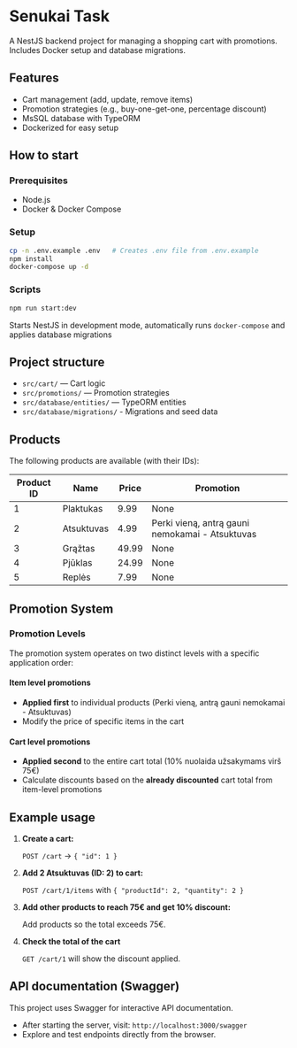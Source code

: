 # Senukai Task

A NestJS backend project for managing a shopping cart with promotions. Includes Docker setup and database migrations.

## Features
- Cart management (add, update, remove items)
- Promotion strategies (e.g., buy-one-get-one, percentage discount)
- MsSQL database with TypeORM
- Dockerized for easy setup

## How to start

### Prerequisites
- Node.js
- Docker & Docker Compose

### Setup

```sh
cp -n .env.example .env   # Creates .env file from .env.example
npm install
docker-compose up -d
```

### Scripts

```sh
npm run start:dev
```

Starts NestJS in development mode, automatically runs `docker-compose` and applies database migrations

## Project structure
- `src/cart/` — Cart logic
- `src/promotions/` — Promotion strategies
- `src/database/entities/` — TypeORM entities
- `src/database/migrations/` - Migrations and seed data


## Products

The following products are available (with their IDs):

| Product ID | Name        | Price  | Promotion                                        |
|------------|-------------|--------|--------------------------------------------------|
| 1          | Plaktukas   | 9.99   | None                                             |
| 2          | Atsuktuvas  | 4.99   | Perki vieną, antrą gauni nemokamai - Atsuktuvas  |
| 3          | Grąžtas     | 49.99  | None                                             |
| 4          | Pjūklas     | 24.99  | None                                             |
| 5          | Replės      | 7.99   | None                                             |

## Promotion System

### Promotion Levels

The promotion system operates on two distinct levels with a specific application order:

#### Item level promotions
- **Applied first** to individual products (Perki vieną, antrą gauni nemokamai - Atsuktuvas)
- Modify the price of specific items in the cart

#### Cart level promotions  
- **Applied second** to the entire cart total (10% nuolaida užsakymams virš 75€)
- Calculate discounts based on the **already discounted** cart total from item-level promotions


## Example usage

1. **Create a cart:**
   
   `POST /cart` → `{ "id": 1 }`

2. **Add 2 Atsuktuvas (ID: 2) to cart:**
  
    `POST /cart/1/items` with `{ "productId": 2, "quantity": 2 }`

3. **Add other products to reach 75€ and get 10% discount:**
   
   Add products so the total exceeds 75€.

4. **Check the total of the cart**
   
   `GET /cart/1` will show the discount applied.

## API documentation (Swagger)
This project uses Swagger for interactive API documentation.

- After starting the server, visit: `http://localhost:3000/swagger`
- Explore and test endpoints directly from the browser.
